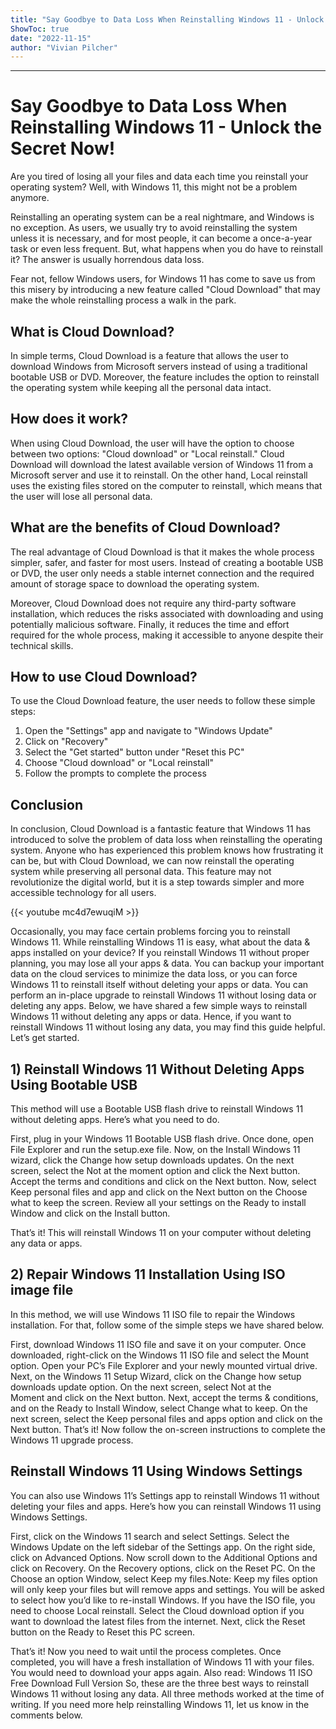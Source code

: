 ```yaml
---
title: "Say Goodbye to Data Loss When Reinstalling Windows 11 - Unlock the Secret Now!"
ShowToc: true 
date: "2022-11-15"
author: "Vivian Pilcher"
---
```

*****
# Say Goodbye to Data Loss When Reinstalling Windows 11 - Unlock the Secret Now!

Are you tired of losing all your files and data each time you reinstall your operating system? Well, with Windows 11, this might not be a problem anymore.

Reinstalling an operating system can be a real nightmare, and Windows is no exception. As users, we usually try to avoid reinstalling the system unless it is necessary, and for most people, it can become a once-a-year task or even less frequent. But, what happens when you do have to reinstall it? The answer is usually horrendous data loss.

Fear not, fellow Windows users, for Windows 11 has come to save us from this misery by introducing a new feature called "Cloud Download" that may make the whole reinstalling process a walk in the park.

## What is Cloud Download?
In simple terms, Cloud Download is a feature that allows the user to download Windows from Microsoft servers instead of using a traditional bootable USB or DVD. Moreover, the feature includes the option to reinstall the operating system while keeping all the personal data intact.

## How does it work?
When using Cloud Download, the user will have the option to choose between two options: "Cloud download" or "Local reinstall." Cloud Download will download the latest available version of Windows 11 from a Microsoft server and use it to reinstall. On the other hand, Local reinstall uses the existing files stored on the computer to reinstall, which means that the user will lose all personal data.

## What are the benefits of Cloud Download?
The real advantage of Cloud Download is that it makes the whole process simpler, safer, and faster for most users. Instead of creating a bootable USB or DVD, the user only needs a stable internet connection and the required amount of storage space to download the operating system.

Moreover, Cloud Download does not require any third-party software installation, which reduces the risks associated with downloading and using potentially malicious software. Finally, it reduces the time and effort required for the whole process, making it accessible to anyone despite their technical skills.

## How to use Cloud Download?
To use the Cloud Download feature, the user needs to follow these simple steps:

1. Open the "Settings" app and navigate to "Windows Update"
2. Click on "Recovery"
3. Select the "Get started" button under "Reset this PC"
4. Choose "Cloud download" or "Local reinstall"
5. Follow the prompts to complete the process


## Conclusion
In conclusion, Cloud Download is a fantastic feature that Windows 11 has introduced to solve the problem of data loss when reinstalling the operating system. Anyone who has experienced this problem knows how frustrating it can be, but with Cloud Download, we can now reinstall the operating system while preserving all personal data. This feature may not revolutionize the digital world, but it is a step towards simpler and more accessible technology for all users.

{{< youtube mc4d7ewuqiM >}} 



Occasionally, you may face certain problems forcing you to reinstall Windows 11. While reinstalling Windows 11 is easy, what about the data & apps installed on your device? If you reinstall Windows 11 without proper planning, you may lose all your apps & data.
You can backup your important data on the cloud services to minimize the data loss, or you can force Windows 11 to reinstall itself without deleting your apps or data. You can perform an in-place upgrade to reinstall Windows 11 without losing data or deleting any apps.
Below, we have shared a few simple ways to reinstall Windows 11 without deleting any apps or data. Hence, if you want to reinstall Windows 11 without losing any data, you may find this guide helpful. Let’s get started.

 
## 1) Reinstall Windows 11 Without Deleting Apps Using Bootable USB


This method will use a Bootable USB flash drive to reinstall Windows 11 without deleting apps. Here’s what you need to do.

 

First, plug in your Windows 11 Bootable USB flash drive. Once done, open File Explorer and run the setup.exe file.
Now, on the Install Windows 11 wizard, click the Change how setup downloads updates.
On the next screen, select the Not at the moment option and click the Next button.
Accept the terms and conditions and click on the Next button.
Now, select Keep personal files and app and click on the Next button on the Choose what to keep the screen.
Review all your settings on the Ready to install Window and click on the Install button.



That’s it! This will reinstall Windows 11 on your computer without deleting any data or apps.

 
## 2) Repair Windows 11 Installation Using ISO image file


In this method, we will use Windows 11 ISO file to repair the Windows installation. For that, follow some of the simple steps we have shared below.

 

First, download Windows 11 ISO file and save it on your computer.
Once downloaded, right-click on the Windows 11 ISO file and select the Mount option.
Open your PC’s File Explorer and your newly mounted virtual drive.
Next, on the Windows 11 Setup Wizard, click on the Change how setup downloads update option.
On the next screen, select Not at the Moment and click on the Next button.
Next, accept the terms & conditions, and on the Ready to Install Window, select Change what to keep.
On the next screen, select the Keep personal files and apps option and click on the Next button.
That’s it! Now follow the on-screen instructions to complete the Windows 11 upgrade process.

 
## Reinstall Windows 11 Using Windows Settings


You can also use Windows 11’s Settings app to reinstall Windows 11 without deleting your files and apps. Here’s how you can reinstall Windows 11 using Windows Settings.

 

First, click on the Windows 11 search and select Settings.
Select the Windows Update on the left sidebar of the Settings app.
On the right side, click on Advanced Options.
Now scroll down to the Additional Options and click on Recovery.
On the Recovery options, click on the Reset PC.
On the Choose an option Window, select Keep my files.Note: Keep my files option will only keep your files but will remove apps and settings.
You will be asked to select how you’d like to re-install Windows. If you have the ISO file, you need to choose Local reinstall. Select the Cloud download option if you want to download the latest files from the internet.
Next, click the Reset button on the Ready to Reset this PC screen.



That’s it! Now you need to wait until the process completes. Once completed, you will have a fresh installation of Windows 11 with your files. You would need to download your apps again.
Also read: Windows 11 ISO Free Download Full Version
So, these are the three best ways to reinstall Windows 11 without losing any data. All three methods worked at the time of writing. If you need more help reinstalling Windows 11, let us know in the comments below.





